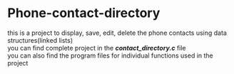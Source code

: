# Phone-contact-directory
this is a project to display, save, edit, delete the phone contacts using data structures(linked lists) <br />
you can find complete project in the _**contact_directory.c**_ file <br />
you can also find the program files for individual functions used in the project
